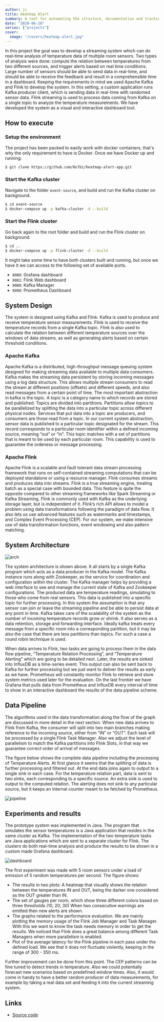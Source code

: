 ```yaml
---
author: jc
title: Heatmap Alert
summary: A tool for automating the structure, documentation and tracking of a new software project.
date: "2020-06-20"
series: ["projects"]
cover:
  image: "/covers/heatmap-alert.jpg"
---
```


In this project the goal was to develop a streaming system which can do real-time analysis of temperature data of multiple room sensors. Two types of analysis were done: compute the relation between temperatures from two different sources, and trigger alerts based on real time conditions. Large number of sensors should be able to send data in real-time, and should be able to receive the feedback and result in a comprehensible time in a dashboard. Keeping the requirements in mind we used Apache Kafka and Flink to develop the system. In this setting, a custom application runs Kafka producer client, which is sending data in real-time with randomed sensor data. Flink streaming is used to process data coming from Kafka on a single topic to analyze the temperature measurements. We have developed the system as a visual and interactive dashboard tool.

## How to execute

### Setup the environment

The project has been packed to easily work with docker containers, that's why the only requirement to have is Docker. Once we have Docker up and running:

```bash
$ git clone https://github.com/0x7b1/heatmap-alert-app.git
```

### Start the Kafka cluster

Navigate to the folder `event-source`, and build and run the Kafka cluster on background.
```bash
$ cd event-source
$ docker-compose up -p kafka-cluster -d --build
```

### Start the Flink cluster
Go back again to the root folder and build and run the Flink cluster on background.
```bash
$ cd ..
$ docker-compose up -p flink-cluster -d --build
```

It might take some time to have both clusters built and running, but once we have it we can access to the following set of available ports.
- `8080`: Grafana dashboard
- `8081`: Flink Web dashboard
- `9000`: Kafka Manager
- `9090`: Prometheus Dashboard

## System Design
The system is designed using Kafka and Flink. Kafka is used to produce and receive temperature sensor measurements. Flink is used to receive the temperature records from a single Kafka topic. Flink is also used to calculate the relation between different temperature sources over the windows of data streams, as well as generating alerts based on certain threshold conditions.

### Apache Kafka
Apache Kafka is a distributed, high-throughput message queuing system designed for making streaming data available to multiple data consumers. Kafka makes the streaming data persistent by storing incoming messages using a log data structure. This allows multiple stream consumers to read the stream at different positions (offsets) and different speeds, and also read messages from a certain point of time. The most important abstraction in kafka is the topic. A topic is a category name to which records are stored and published. Topics are divided into partitions. Partitions allow topics to be parallelized by splitting the data into a particular topic across different physical nodes. Services that put data into a topic are producers, and consumers are those read from a topic. In our current system abstraction, sensor data is published to a particular topic designated for the stream. This record corresponds to a particular room identifier within a defined incoming source, meaning “out” or “in”. This topic matches with a set of partitions that is meant to be used by each particular room. This capability is used to guarantee the ordeness or message processing.

### Apache Flink
Apache Flink is a scalable and fault tolerant data stream processing framework that runs on self-contained streaming computations that can be deployed standalone or using a resource manager. Flink consumes streams and produces data into streams. Flink is a true streaming engine, treating batch as a special case with bounded data. This feature is quite the opposite compared to other streaming frameworks like Spark Streaming or Kafka Streaming. Flink is commonly used with Kafka as the underlying storage layer, but is independent of it. Flink’s rich API allows to model a problem using data transformations following the paradigm of data flow. It also lets us use advanced features such as watermarks and timestamps, and Complex Event Processing (CEP). For our system, we make intensive use of data transformation functions, event windowing and also pattern matching.

## System Architecture
![arch](https://raw.githubusercontent.com/0x7b1/heatmap-alert-app/master/docs/architecture.png)

The system architecture is shown above. It all starts by a single Kafka program which acts as a data producer in the Kafka model. The Kafka instance runs along with Zookeeper, as the service for coordination and configuration within the cluster. The Kafka manager helps by providing a web interface to see and manage the current state of Kafka and Zookeeper configurations. The produced data are temperature readings, simulating to those who come from real sensors. This data is published into a specific topic for further processing. In this system the assumption is that any sensor can join or leave the streaming pipeline and be able to persist data at any point in time. Kafka takes care of the scalability of the system as the number of incoming temperature records grow or shrink. It also serves as a data retention, storage and forwarding interface. Ideally kafka treats every message from a specific room into a corresponding partition, but it may be also the case that there are less partitions than topics. For such a case a round robin technique is used.

When data arrives to Flink, two tasks are going to process them in the data flow pipeline, “Temperature Relation Processing”, and “Temperature Alerting” which are going to be detailed next. Later, the results are sinked into InfluxDB as a time-series event. This output can also be sent back to Kafka for further processing but we just want to deliver the results as early as we have. Prometheus will constantly monitor Flink to retrieve and store system metrics used later for the evaluation. On the last frontier we have Grafana that pulls data from Prometheus and InfluxDB every interval of time to show in an interactive dashboard the results of the data pipeline scheme.

## Data Pipeline
The algorithms used in the data transformation along the flow of the graph are discussed in more detail in the next section. When new data arrives to Flink from Kafka, the consumer will split into two main branches making reference to the incoming source, either from “IN” or “OUT”. Each task will be processed by a single Flink Task Manager. Also we adjust the level of parallelism to match the Kafka partitions into Flink Slots, in that way we guarantee correct order of arrival of messages.

The figure below shows the complete data pipeline including the processing of Temperature Alerts. At first glance it seems that the splitting of data is further processing and filtered out. At the end data joins again to output to a single sink in each case. For the temperature relation part, data is sent to two sinks, each corresponding to a specific source. An extra sink is used to output to the computed relation. The alerting does not sink to any particular source, but it keeps an internal counter meant to be fetched by Prometheus.

![pipeline](https://github.com/0x7b1/heatmap-alert-app/raw/master/docs/dataflow2.png)

## Experiments and results
The prototype system was implemented in Java. The program that simulates the sensor temperatures is a Java application that resides in the same cluster as Kafka. The implementation of the two temperature tasks are Java applications which are sent to a separate cluster for Flink. The clusters do both real-time analysis and produce the results to be shown in a custom made Grafana dashboard.

![dashboard](https://github.com/0x7b1/heatmap-alert-app/raw/master/docs/d_all.png)

The first experiment was made with 5 room sensors under a load of emission of 5 random temperatures per second. The figure shows:
- The results in two plots: A heatmap that visually shows the relation between the temperatures IN and OUT, being the darker one considered as the OUT greater than IN.
- The set of gauges per room, which show three different colors based on three thresholds (10, 20, 30)
When two consecutive warnings are emitted then new alerts are shown.
- The graphs related to the performance evaluation. We are mainly plotting the memory usage of the Flink Job Manager and Task Manager. With this we want to know the task needs memory in order to get the results. We noticed that Flink does a great balance among different Task Managers when more parallelism is enabled.
- Plot of the average latency for the Flink pipeline in each pass under the defined load. We see that it does not fluctuate violently, keeping in the range of 300 - 350 ms.

Further improvement can be done from this point. The CEP patterns can be fine tuned to detect trends in temperature. Also we could potentially forecast new scenarios based on predefined window times. Also, it would come in handy to have a better random producer of data measurements, for example by taking a real data set and feeding it into the current streaming system.

## Links
- [Source code](https://github.com/0x7b1/heatmap-alert-app)
